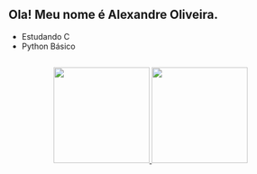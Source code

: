 ## Ola! Meu nome é Alexandre Oliveira.

- Estudando C
- Python Básico

##
<div align="center">
  <a href="https://github.com/AlexandreOliver">
  <img height="170em" src="https://github-readme-stats.vercel.app/api?username=AlexandreOliver&show_icons=true&theme=dracula&include_all_commits=true&count_private=true"/>
  <img height="170em" src="https://github-readme-stats.vercel.app/api/top-langs/?username=AlexandreOliver&layout=compact&langs_count=7&theme=dracula"/>
</div>





<!--
**AlexandreOliver/AlexandreOliver** is a ✨ _special_ ✨ repository because its `README.md` (this file) appears on your GitHub profile.

Here are some ideas to get you started:

- 🔭 I’m currently working on ...
- 🌱 I’m currently learning ...
- 👯 I’m looking to collaborate on ...
- 🤔 I’m looking for help with ...
- 💬 Ask me about ...
- 📫 How to reach me: ...
- 😄 Pronouns: ...
- ⚡ Fun fact: ...
-->
